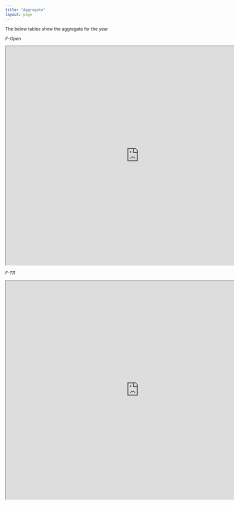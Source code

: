 ```yaml
---
title: "Aggregate"
layout: page
---
```


The below tables show the aggregate for the year

*F-Open*

<iframe src="https://docs.google.com/spreadsheets/d/e/2PACX-1vR4PvtLd3v4Vlp4N7Pqn0F0wApIBmwJe9JMziMrrqci-8Z9CJNBTb-3MP8Pqr_TGK2EU7l9jYxO3hmo/pubhtml?gid=930693728&amp;single=true&amp;widget=true&amp;headers=false" width="850" height="700"></iframe>


*F-TR*

<iframe src="https://docs.google.com/spreadsheets/d/e/2PACX-1vR4PvtLd3v4Vlp4N7Pqn0F0wApIBmwJe9JMziMrrqci-8Z9CJNBTb-3MP8Pqr_TGK2EU7l9jYxO3hmo/pubhtml?gid=1612837535&amp;single=true&amp;widget=true&amp;headers=false" width="850" height="700"></iframe>